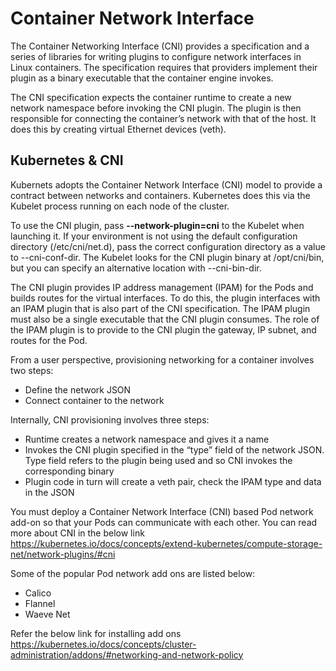 # Container Network Interface
The Container Networking Interface (CNI) provides a specification and a series of libraries for writing plugins to configure network interfaces in Linux containers. The specification requires that providers implement their plugin as a binary executable that the container engine invokes.

The CNI specification expects the container runtime to create a new network namespace before invoking the CNI plugin. The plugin is then responsible for connecting the container’s network with that of the host. It does this by creating virtual Ethernet devices (veth).

## Kubernetes & CNI

Kubernets adopts the Container Network Interface (CNI) model to provide a contract between networks and containers. Kubernetes does this via the Kubelet process running on each node of the cluster.

To use the CNI plugin, pass **--network-plugin=cni** to the Kubelet when launching it. If your environment is not using the default configuration directory (/etc/cni/net.d), pass the correct configuration directory as a value to --cni-conf-dir. The Kubelet looks for the CNI plugin binary at /opt/cni/bin, but you can specify an alternative location with --cni-bin-dir.

The CNI plugin provides IP address management (IPAM) for the Pods and builds routes for the virtual interfaces. To do this, the plugin interfaces with an IPAM plugin that is also part of the CNI specification. The IPAM plugin must also be a single executable that the CNI plugin consumes. The role of the IPAM plugin is to provide to the CNI plugin the gateway, IP subnet, and routes for the Pod.

From a user perspective, provisioning networking for a container involves two steps:
* Define the network JSON
* Connect container to the network

Internally, CNI provisioning involves three steps:
* Runtime creates a network namespace and gives it a name
* Invokes the CNI plugin specified in the “type” field of the network JSON. Type field refers to the plugin being used and so CNI invokes the corresponding binary
* Plugin code in turn will create a veth pair, check the IPAM type and data in the JSON

You must deploy a Container Network Interface (CNI) based Pod network add-on so that your Pods can communicate with each other. You can read more about CNI in the below link  
https://kubernetes.io/docs/concepts/extend-kubernetes/compute-storage-net/network-plugins/#cni


Some of the popular Pod network add ons are listed below:
* Calico
* Flannel
* Waeve Net

Refer the below link for installing add ons  
https://kubernetes.io/docs/concepts/cluster-administration/addons/#networking-and-network-policy